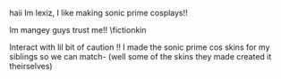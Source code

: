 haii Im lexiz, I like making sonic prime cosplays!!

Im mangey guys trust me!! \\fictionkin

Interact with lil bit of caution !!
I made the sonic prime cos skins for my siblings so we can match-
(well some of the skins they made created it theirselves)
